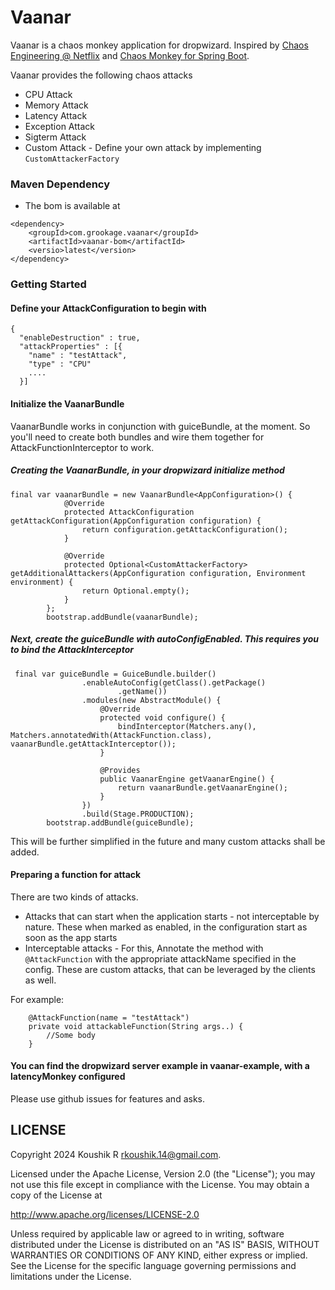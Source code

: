 # Vaanar

Vaanar is a chaos monkey application for dropwizard. Inspired
by [Chaos Engineering @ Netflix](https://github.com/Netflix/chaosmonkey)
and [Chaos Monkey for Spring Boot](https://github.com/codecentric/chaos-monkey-spring-boot).

<p> Vaanar provides the following chaos attacks </p>

- CPU Attack
- Memory Attack
- Latency Attack
- Exception Attack
- Sigterm Attack
- Custom Attack - Define your own attack by implementing `CustomAttackerFactory`

### Maven Dependency

- The bom is available at

```
<dependency>
    <groupId>com.grookage.vaanar</groupId>
    <artifactId>vaanar-bom</artifactId>
    <versio>latest</version>
</dependency>
```

### Getting Started

#### Define your AttackConfiguration to begin with

```
{
  "enableDestruction" : true,
  "attackProperties" : [{
    "name" : "testAttack",
    "type" : "CPU"
    ....
  }]
```

#### Initialize the VaanarBundle

VaanarBundle works in conjunction with guiceBundle, at the moment. So you'll need to create both bundles
and wire them together for AttackFunctionInterceptor to work.

##### Creating the VaanarBundle, in your dropwizard initialize method

```
final var vaanarBundle = new VaanarBundle<AppConfiguration>() {
            @Override
            protected AttackConfiguration getAttackConfiguration(AppConfiguration configuration) {
                return configuration.getAttackConfiguration();
            }

            @Override
            protected Optional<CustomAttackerFactory> getAdditionalAttackers(AppConfiguration configuration, Environment environment) {
                return Optional.empty();
            }
        };
        bootstrap.addBundle(vaanarBundle);
```

##### Next, create the guiceBundle with autoConfigEnabled. This requires you to bind the AttackInterceptor

```
 final var guiceBundle = GuiceBundle.builder()
                .enableAutoConfig(getClass().getPackage()
                        .getName())
                .modules(new AbstractModule() {
                    @Override
                    protected void configure() {
                        bindInterceptor(Matchers.any(), Matchers.annotatedWith(AttackFunction.class), vaanarBundle.getAttackInterceptor());
                    }

                    @Provides
                    public VaanarEngine getVaanarEngine() {
                        return vaanarBundle.getVaanarEngine();
                    }
                })
                .build(Stage.PRODUCTION);
        bootstrap.addBundle(guiceBundle);
```

This will be further simplified in the future and many custom attacks shall be added.

#### Preparing a function for attack

There are two kinds of attacks.

- Attacks that can start when the application starts - not interceptable by nature. These when marked as enabled, in the
  configuration start as soon as the app starts
- Interceptable attacks - For this, Annotate the method with `@AttackFunction` with the appropriate attackName specified
  in the config. These are custom attacks, that can be leveraged by the clients as well.

For example:

```
    @AttackFunction(name = "testAttack")
    private void attackableFunction(String args..) {
        //Some body
    }
```

#### You can find the dropwizard server example in vaanar-example, with a latencyMonkey configured

Please use github issues for features and asks.

LICENSE
-------

Copyright 2024 Koushik R <rkoushik.14@gmail.com>.

Licensed under the Apache License, Version 2.0 (the "License");
you may not use this file except in compliance with the License.
You may obtain a copy of the License at

http://www.apache.org/licenses/LICENSE-2.0

Unless required by applicable law or agreed to in writing, software
distributed under the License is distributed on an "AS IS" BASIS,
WITHOUT WARRANTIES OR CONDITIONS OF ANY KIND, either express or implied.
See the License for the specific language governing permissions and
limitations under the License.


